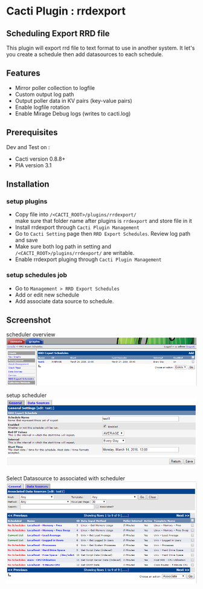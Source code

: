 # Cacti Plugin : rrdexport
## Scheduling Export RRD file
This plugin will export rrd file to text format to use in another system. It let's you create a schedule then add datasources to each schedule.

## Features
* Mirror poller collection to logfile
* Custom output log path
* Output poller data in KV pairs (key-value pairs)
* Enable logfile rotation
* Enable Mirage Debug logs (writes to cacti.log)

## Prerequisites
Dev and Test on : 
* Cacti version 0.8.8+ 
* PIA version 3.1

## Installation
### setup plugins
* Copy file into ```/<CACTI_ROOT>/plugins/rrdexport/```  
make sure that folder name after plugins is ```rrdexport``` and store file in it
* Install rrdexport through ```Cacti Plugin Management```
* Go to ```Cacti Setting``` page then ```RRD Export Schedules```. Review log path and save
* Make sure both log path in setting and ```/<CACTI_ROOT>/plugins/rrdexport/``` are writable.
* Enable rrdexport pluging through ```Cacti Plugin Management```

### setup schedules job
* Go to ```Management > RRD Export Schedules```
* Add or edit new schedule
* Add associate data source to schedule.

## Screenshot
scheduler overview  
![scheduler overview](image/cacti_1.png)

setup scheduler
![setup scheduler](image/cacti_2.png)

Select Datasource to associated with scheduler
![Select Datasource to associated with scheduler](image/cacti_3.png)